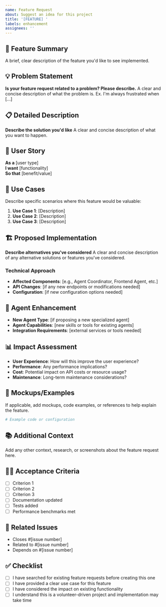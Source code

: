 ```yaml
---
name: Feature Request
about: Suggest an idea for this project
title: '[FEATURE] '
labels: enhancement
assignees: ''
---
```


## 🚀 Feature Summary
A brief, clear description of the feature you'd like to see implemented.

## 💡 Problem Statement
**Is your feature request related to a problem? Please describe.**
A clear and concise description of what the problem is. Ex. I'm always frustrated when [...]

## 📋 Detailed Description
**Describe the solution you'd like**
A clear and concise description of what you want to happen.

## 🔄 User Story
**As a** [user type]  
**I want** [functionality]  
**So that** [benefit/value]

## 🎯 Use Cases
Describe specific scenarios where this feature would be valuable:
1. **Use Case 1**: [Description]
2. **Use Case 2**: [Description]
3. **Use Case 3**: [Description]

## 🏗️ Proposed Implementation
**Describe alternatives you've considered**
A clear and concise description of any alternative solutions or features you've considered.

### Technical Approach
- **Affected Components**: [e.g., Agent Coordinator, Frontend Agent, etc.]
- **API Changes**: [if any new endpoints or modifications needed]
- **Configuration**: [if new configuration options needed]

## 🤖 Agent Enhancement
- **New Agent Type**: [if proposing a new specialized agent]
- **Agent Capabilities**: [new skills or tools for existing agents]
- **Integration Requirements**: [external services or tools needed]

## 📊 Impact Assessment
- **User Experience**: How will this improve the user experience?
- **Performance**: Any performance implications?
- **Cost**: Potential impact on API costs or resource usage?
- **Maintenance**: Long-term maintenance considerations?

## 🎨 Mockups/Examples
If applicable, add mockups, code examples, or references to help explain the feature.

```python
# Example code or configuration
```

## 📚 Additional Context
Add any other context, research, or screenshots about the feature request here.

## 🏃‍♂️ Acceptance Criteria
- [ ] Criterion 1
- [ ] Criterion 2  
- [ ] Criterion 3
- [ ] Documentation updated
- [ ] Tests added
- [ ] Performance benchmarks met

## 🔗 Related Issues
- Closes #[issue number]
- Related to #[issue number]
- Depends on #[issue number]

## ✅ Checklist
- [ ] I have searched for existing feature requests before creating this one
- [ ] I have provided a clear use case for this feature
- [ ] I have considered the impact on existing functionality
- [ ] I understand this is a volunteer-driven project and implementation may take time